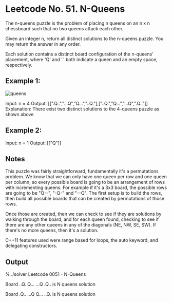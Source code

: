 # Leetcode No. 51.  N-Queens


The n-queens puzzle is the problem of placing n queens on an n x n chessboard such that no two queens attack each other.

Given an integer n, return all distinct solutions to the n-queens puzzle. You may return the answer in any order.

Each solution contains a distinct board configuration of the n-queens' placement, where 'Q' and '.' both indicate a queen and an empty space, respectively.

## Example 1:

![queens](https://user-images.githubusercontent.com/2225377/207093423-63d914d2-4453-40e9-8deb-3e0ed8811d0a.jpeg)

Input: n = 4
Output: [[".Q..","...Q","Q...","..Q."],["..Q.","Q...","...Q",".Q.."]]
Explanation: There exist two distinct solutions to the 4-queens puzzle as shown above


## Example 2:

Input: n = 1
Output: [["Q"]]


## Notes

This puzzle was fairly straightforward, fundamentally it's a permutations problem.  We know that we can only have one queen per row and one queen per column, so every possible board is going to be an arrangement of rows with incrementing queens.  For example if it's a 3x3 board, the possible rows are going to be "Q--", "-Q-" and "--Q".   The first setup is to build the rows, then build all possible boards that can be created by permutations of those rows.  

Once those are created, then we can check to see if they are solutions by walking through the board, and for each queen found, checking to see if there are any other queens in any of the diagonals (NE, NW, SE, SW).  If there's no more queens, then it's a solution.

C++11 features used were range based for loops, the auto keyword, and delegating constructors.

## Output

% ./solver 
Leetcode 0051 - N-Queens


Board
..Q.
Q...
...Q
.Q..
is N queens solution


Board
.Q..
...Q
Q...
..Q.
is N queens solution
